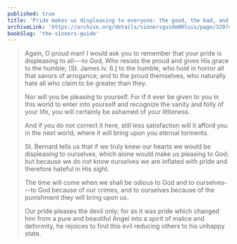 ```yaml
---
published: true
title: 'Pride makes us displeasing to everyone: the good, the bad, and even ourselves'
archiveLink: 'https://archive.org/details/sinnersguide00luis/page/329?view=theater'
bookSlug: 'the-sinners-guide'
---
```


> Again, O proud man! I would ask you to remember that your pride is displeasing to all---to God, Who resists the proud and gives His grace to the humble; [St. James iv. 6.] to the humble, who hold in horror all that savors of arrogance; and to the proud themselves, who naturally hate all who claim to be greater than they.
>
> Nor will you be pleasing to yourself. For if it ever be given to you in this world to enter into yourself and recognize the vanity and folly of your life, you will certainly be ashamed of your littleness.
>
> And if you do not correct it here, still less satisfaction will it afford you in the next world, where it will bring upon you eternal torments.
>
> St. Bernard tells us that if we truly knew our hearts we would be displeasing to ourselves, which alone would make us pleasing to God; but because we do not know ourselves we are inflated with pride and therefore hateful in His sight.
>
> The time will come when we shall be odious to God and to ourselves---to God because of our crimes, and to ourselves because of the punishment they will bring upon us.
>
> Our pride pleases the devil only; for as it was pride which changed him from a pure and beautiful Angel into a spirit of malice and deformity, he rejoices to find this evil reducing others to his unhappy state.